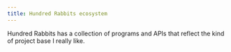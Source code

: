 ```yaml
---
title: Hundred Rabbits ecosystem
---
```

Hundred Rabbits has a collection of programs and APIs that reflect the kind of project base I really like.
